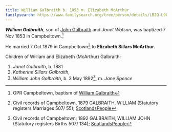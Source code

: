 ```yaml
---
title: William Galbraith b. 1853 m. Elizabeth McArthur
familysearch: https://www.familysearch.org/tree/person/details/LB2Q-L98
---
```

***William Galbraith***, son of [John Galbraith](galbraith-john-1804.md) and *Janet Watson*, was baptized 7 Nov 1853 in Campbeltown.[^birth]

He married 7 Oct 1879 in Campbeltown[^marriage] to **Elizabeth Sillars McArthur**.

Children of William and Elizabeth (McArthur) Galbraith:

1. *Janet Galbraith*, b. 1881
2. *Katherine Sillars Galbraith*, 
3. *William John Galbraith*, b. 3 May 1892[^wj-birth], m. *Jane Spence*



[^birth]: OPR Campbeltown, baptism of [William Galbraith](/sources/opr-campbeltown-births.md#1853-11-07-william-galbraith)

[^marriage]: Civil records of Campbeltown, 1879 GALBRAITH, WILLIAM (Statutory registers Marriages 507/ 55); [ScotlandsPeople](https://www.scotlandspeople.gov.uk/view-image/nrs_stat_marriages/9747677)

[^wj-birth]: Civil records of Campbeltown; 1892 GALBRAITH, WILLIAM JOHN (Statutory registers Births 507/ 134); [ScotlandsPeople](https://www.scotlandspeople.gov.uk/view-image/nrs_stat_births/43434921)












